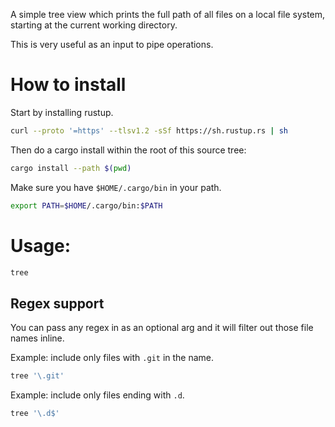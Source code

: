 A simple tree view which prints the full path of all files on a local file system, starting at the current working directory.

This is very useful as an input to pipe operations.

# How to install
Start by installing rustup.
```bash
curl --proto '=https' --tlsv1.2 -sSf https://sh.rustup.rs | sh
```

Then do a cargo install within the root of this source tree:
```bash
cargo install --path $(pwd)
```

Make sure you have `$HOME/.cargo/bin` in your path.
```bash
export PATH=$HOME/.cargo/bin:$PATH
```

# Usage:
```bash
tree
```
## Regex support
You can pass any regex in as an optional arg and it will filter out those file names inline.  

Example: include only files with `.git` in the name.
```bash
tree '\.git'
```
Example: include only files ending with `.d`.
```bash
tree '\.d$'
```
